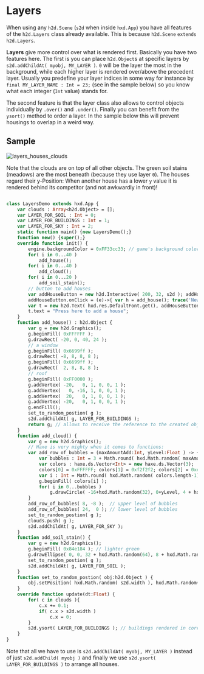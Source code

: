 # Layers

When using any `h2d.Scene` (`s2d` when inside `hxd.App`) you have all features of the `h2d.Layers` class already available. This is because `h2d.Scene` `extends h2d.Layers`.

**Layers** give more control over what is rendered first. Basically you have two features here. The first is you can place `h2d.Object`s at specific layers by `s2d.addChildAt( myobj, MY_LAYER )`. `0` will be the layer the most in the background, while each higher layer is rendered over/above the precedent layer. Usually you predefine your layer indices in some way for instance by `final MY_LAYER_NAME : Int = 23;` (see in the sample below) so you know what each integer (`Int` value) stands for.

The second feature is that the layer class also allows to control objects individually by `.over()` and `.under()`. Finally you can benefit from the `ysort()` method to order a layer. In the sample below this will prevent housings to overlap in a weird way.

## Sample

![layers_houses_clouds](https://user-images.githubusercontent.com/88530062/174480849-d776e6d4-18c3-4221-98ac-aeec4457ef3a.png)

Note that the clouds are on top of all other objects. The green soil stains (meadows) are the most beneath (because they use layer `0`). The houses regard their y-Position: When another house has a lower `y` value it is rendered behind its competitor (and not awkwardly in front)!

```haxe

class LayersDemo extends hxd.App {
    var clouds : Array<h2d.Object> = [];
    var LAYER_FOR_SOIL : Int = 0;
    var LAYER_FOR_BUILDINGS : Int = 1;
    var LAYER_FOR_SKY : Int = 2;
    static function main() {new LayersDemo();}
    function new() {super();}
    override function init() {
        engine.backgroundColor = 0xFF33cc33; // game's background color is now green
        for( i in 0...40 )
            add_house();
        for( i in 0...40 )
            add_cloud();
        for( i in 0...20 )
            add_soil_stain();
        // button to add houses
        var addHouseButton = new h2d.Interactive( 200, 32, s2d ); addHouseButton.backgroundColor = 0xFF0000FF;
        addHouseButton.onClick = (e)->{ var h = add_house(); trace('New house at (${h.x}|${h.y})'); };
        var t = new h2d.Text( hxd.res.DefaultFont.get(), addHouseButton );
        t.text = "Press here to add a house";
    }
    function add_house() : h2d.Object {
        var g = new h2d.Graphics();
        g.beginFill( 0xFFFFFF );
        g.drawRect( -20, 0, 40, 24 );
        // a window
        g.beginFill( 0x6699ff );
        g.drawRect( -8, 8, 8, 8 );
        g.beginFill( 0x6699ff );
        g.drawRect(  2, 8, 8, 8 );
        // roof
        g.beginFill( 0xFF0000 );
        g.addVertex( -20,   0, 1, 0, 0, 1 );
        g.addVertex(   0, -16, 1, 0, 0, 1 );
        g.addVertex(  20,   0, 1, 0, 0, 1 );
        g.addVertex( -20,   0, 1, 0, 0, 1 );
        g.endFill();
        set_to_random_postion( g );
        s2d.addChildAt( g, LAYER_FOR_BUILDINGS );
        return g; // allows to receive the reference to the created object...
    }
    function add_cloud() {
        var g = new h2d.Graphics();
        // Haxe is very mighty when it comes to functions:
        var add_row_of_bubbles = (maxAmountAdd:Int, yLevel:Float ) -> {
            var bubbles : Int = 3 + Math.round( hxd.Math.random( maxAmountAdd ) );
            var colors : haxe.ds.Vector<Int> = new haxe.ds.Vector(3);
            colors[0] = 0xFFFFFF; colors[1] = 0xf2f2f2; colors[2] = 0xe6e6e6;
            var i : Int = Math.round( hxd.Math.random( colors.length-1) );
            g.beginFill( colors[i] );
            for( i in 0...bubbles )
                g.drawCircle( -16+hxd.Math.random(32), 0+yLevel, 4 + hxd.Math.random(8) );
        }
        add_row_of_bubbles( 8, -8 );  // upper level of bubbles
        add_row_of_bubbles( 24,  0 ); // lower level of bubbles
        set_to_random_postion( g );
        clouds.push( g );
        s2d.addChildAt( g, LAYER_FOR_SKY );
    }
    function add_soil_stain() {
        var g = new h2d.Graphics();
        g.beginFill( 0x84e184 ); // lighter green
        g.drawEllipse( 0, 0, 32 + hxd.Math.random(64), 8 + hxd.Math.random(8) );
        set_to_random_postion( g );
        s2d.addChildAt( g, LAYER_FOR_SOIL );
    }
    function set_to_random_postion( obj:h2d.Object ) {
        obj.setPosition( hxd.Math.random( s2d.width ), hxd.Math.random( s2d.height ) );
    }
    override function update(dt:Float) {
        for( c in clouds ){
            c.x += 0.1;
            if( c.x > s2d.width )
                c.x = 0;
        }
        s2d.ysort( LAYER_FOR_BUILDINGS ); // buildings rendered in correct order!
    }
}
```

Note that all we have to use is `s2d.addChildAt( myobj, MY_LAYER )` instead of just `s2d.addChild( myobj )` and finally we use `s2d.ysort( LAYER_FOR_BUILDINGS )` to arrange all houses.